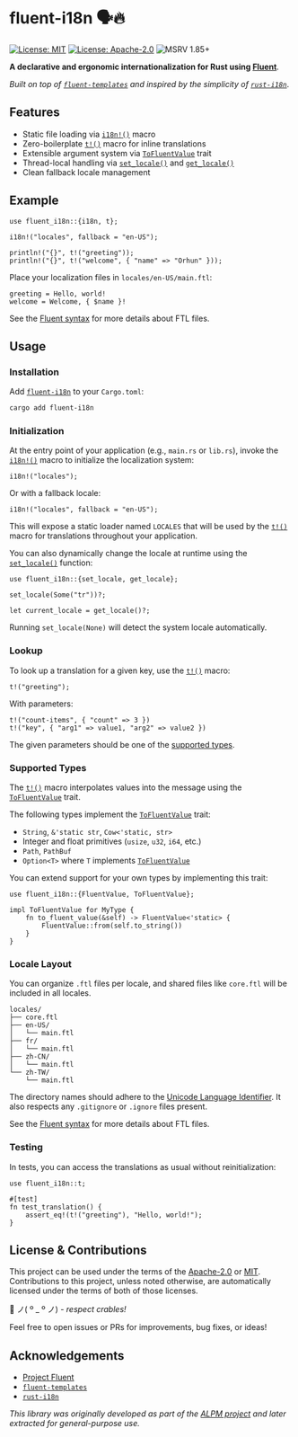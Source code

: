 # fluent-i18n 🗣️🔥

[![License: MIT](https://img.shields.io/badge/License-MIT-blue.svg)](https://opensource.org/licenses/MIT)
[![License: Apache-2.0](https://img.shields.io/badge/License-Apache-blue.svg)](https://opensource.org/license/apache-2-0)
![MSRV 1.85+](https://img.shields.io/badge/MSRV-1.85+-red.svg)

**A declarative and ergonomic internationalization for Rust using [Fluent]**.

_Built on top of [`fluent-templates`] and inspired by the simplicity of [`rust-i18n`]_.

## Features

- Static file loading via [`i18n!()`] macro
- Zero-boilerplate [`t!()`] macro for inline translations
- Extensible argument system via [`ToFluentValue`] trait
- Thread-local handling via [`set_locale()`] and [`get_locale()`]
- Clean fallback locale management

## Example

```rust,ignore
use fluent_i18n::{i18n, t};

i18n!("locales", fallback = "en-US");

println!("{}", t!("greeting"));
println!("{}", t!("welcome", { "name" => "Orhun" }));
```

Place your localization files in `locales/en-US/main.ftl`:

```fluent
greeting = Hello, world!
welcome = Welcome, { $name }!
```

See the [Fluent syntax] for more details about FTL files.

## Usage

### Installation

Add [`fluent-i18n`] to your `Cargo.toml`:

```bash
cargo add fluent-i18n
```

### Initialization

At the entry point of your application (e.g., `main.rs` or `lib.rs`), invoke the [`i18n!()`] macro to initialize the localization system:

```rust,ignore
i18n!("locales");
```

Or with a fallback locale:

```rust,ignore
i18n!("locales", fallback = "en-US");
```

This will expose a static loader named `LOCALES` that will be used by the [`t!()`] macro for translations throughout your application.

You can also dynamically change the locale at runtime using the [`set_locale()`] function:

```rust,ignore
use fluent_i18n::{set_locale, get_locale};

set_locale(Some("tr"))?;

let current_locale = get_locale()?;
```

Running `set_locale(None)` will detect the system locale automatically.

### Lookup

To look up a translation for a given key, use the [`t!()`] macro:

```rust,ignore
t!("greeting");
```

With parameters:

```rust,ignore
t!("count-items", { "count" => 3 })
t!("key", { "arg1" => value1, "arg2" => value2 })
```

The given parameters should be one of the [supported types](#supported-types).

### Supported Types

The [`t!()`] macro interpolates values into the message using the [`ToFluentValue`] trait.

The following types implement the [`ToFluentValue`] trait:

- `String`, `&'static str`, `Cow<'static, str>`
- Integer and float primitives (`usize`, `u32`, `i64`, etc.)
- `Path`, `PathBuf`
- `Option<T>` where `T` implements [`ToFluentValue`]

You can extend support for your own types by implementing this trait:

```rust,ignore
use fluent_i18n::{FluentValue, ToFluentValue};

impl ToFluentValue for MyType {
    fn to_fluent_value(&self) -> FluentValue<'static> {
        FluentValue::from(self.to_string())
    }
}
```

### Locale Layout

You can organize `.ftl` files per locale, and shared files like `core.ftl` will be included in all locales.

```text
locales/
├── core.ftl
├── en-US/
│   └── main.ftl
├── fr/
│   └── main.ftl
├── zh-CN/
│   └── main.ftl
└── zh-TW/
    └── main.ftl
```

The directory names should adhere to the [Unicode Language Identifier]. It also respects any `.gitignore` or `.ignore` files present.

See the [Fluent syntax] for more details about FTL files.

### Testing

In tests, you can access the translations as usual without reinitialization:

```rust,ignore
use fluent_i18n::t;

#[test]
fn test_translation() {
    assert_eq!(t!("greeting"), "Hello, world!");
}
```

## License & Contributions

This project can be used under the terms of the [Apache-2.0] or [MIT].
Contributions to this project, unless noted otherwise, are automatically licensed under the terms of both of those licenses.

🦀 ノ( º \_ º ノ) - _respect crables!_

Feel free to open issues or PRs for improvements, bug fixes, or ideas!

## Acknowledgements

- [Project Fluent][Fluent]
- [`fluent-templates`]
- [`rust-i18n`]

_This library was originally developed as part of the [ALPM project] and later extracted for general-purpose use._

[`t!()`]: https://docs.rs/fluent-i18n/latest/fluent_i18n/macro.t.html
[`i18n!()`]: https://docs.rs/fluent-i18n/latest/fluent_i18n/macro.i18n.html
[`ToFluentValue`]: https://docs.rs/fluent-i18n/latest/fluent_i18n/trait.ToFluentValue.html
[`set_locale()`]: https://docs.rs/fluent-i18n/latest/fluent_i18n/locale/fn.set_locale.html
[`get_locale()`]: https://docs.rs/fluent-i18n/latest/fluent_i18n/locale/fn.get_locale.html
[Fluent]: https://projectfluent.org
[Fluent syntax]: https://projectfluent.org/fluent/guide/
[`fluent-templates`]: https://github.com/XAMPPRocky/fluent-templates
[`rust-i18n`]: https://github.com/longbridge/rust-i18n
[`fluent-i18n`]: https://crates.io/crates/fluent-i18n
[ALPM project]: https://gitlab.archlinux.org/archlinux/alpm
[Unicode Language Identifier]: https://docs.rs/unic-langid
[Apache-2.0]: https://opensource.org/license/apache-2-0
[MIT]: https://opensource.org/licenses/MIT
